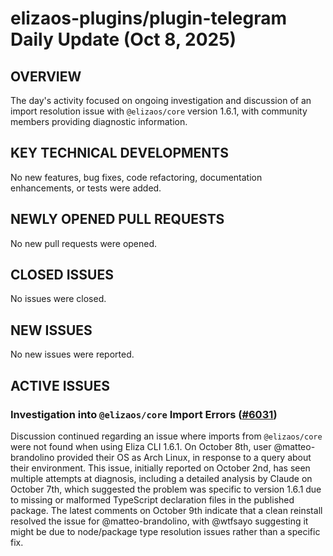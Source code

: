 # elizaos-plugins/plugin-telegram Daily Update (Oct 8, 2025)
## OVERVIEW 
The day's activity focused on ongoing investigation and discussion of an import resolution issue with `@elizaos/core` version 1.6.1, with community members providing diagnostic information.

## KEY TECHNICAL DEVELOPMENTS
No new features, bug fixes, code refactoring, documentation enhancements, or tests were added.

## NEWLY OPENED PULL REQUESTS
No new pull requests were opened.

## CLOSED ISSUES
No issues were closed.

## NEW ISSUES
No new issues were reported.

## ACTIVE ISSUES
### Investigation into `@elizaos/core` Import Errors ([#6031](https://github.com/elizaos-plugins/plugin-telegram/issues/6031))
Discussion continued regarding an issue where imports from `@elizaos/core` were not found when using Eliza CLI 1.6.1. On October 8th, user @matteo-brandolino provided their OS as Arch Linux, in response to a query about their environment. This issue, initially reported on October 2nd, has seen multiple attempts at diagnosis, including a detailed analysis by Claude on October 7th, which suggested the problem was specific to version 1.6.1 due to missing or malformed TypeScript declaration files in the published package. The latest comments on October 9th indicate that a clean reinstall resolved the issue for @matteo-brandolino, with @wtfsayo suggesting it might be due to node/package type resolution issues rather than a specific fix.